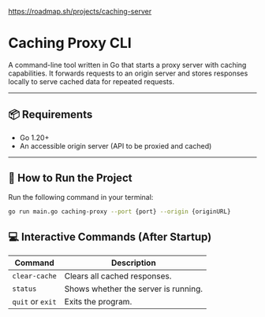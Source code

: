 https://roadmap.sh/projects/caching-server

# Caching Proxy CLI

A command-line tool written in Go that starts a proxy server with caching capabilities. It forwards requests to an origin server and stores responses locally to serve cached data for repeated requests.

---

## 📦 Requirements

- Go 1.20+
- An accessible origin server (API to be proxied and cached)

---

## 🚀 How to Run the Project

Run the following command in your terminal:

```bash
go run main.go caching-proxy --port {port} --origin {originURL}
```

## 💻 Interactive Commands (After Startup)

  | Command          | Description                             |
| ---------------- | --------------------------------------- |
| `clear-cache`    | Clears all cached responses.            |
| `status`         | Shows whether the server is running.    |
| `quit` or `exit` | Exits the program. |








 
